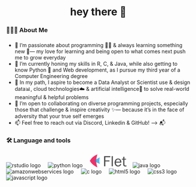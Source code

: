 <h1 align="center">hey there 👋</h1>

###

<h3 align="left">👩🏻‍💻  About Me</h3>

###
- 👀 I’m passionate about programming 👩‍💻 & always learning something new 🚀— my love for learning and being open to what comes next push me to grow everyday
- 🌱 I’m currently honing my skills in R, C, & Java, while also getting to know Python 🐍 and Web development, as I pursue my third year of a Computer Engineering degree
- 🌟 In my path, I aspire to become a Data Analyst or Scientist use & design data📊, cloud technologies☁️ & artificial intelligence🤖 to solve real-world meaningful & helpful problems
- 💞️ I’m open to collaborating on diverse programming projects, especially those that challenge & inspire creativity ✨— because it’s in the face of adversity that your true self emerges
- 📫 Feel free to reach out via Discord, Linkedin & GitHub! --> 📬 

<h3 align="left">🛠 Language and tools</h3>

###

<div align="left">
  <img src="https://cdn.jsdelivr.net/gh/devicons/devicon/icons/rstudio/rstudio-original.svg" height="40" alt="rstudio logo" />
  <img width="12" />
  <img src="https://cdn.jsdelivr.net/gh/devicons/devicon/icons/python/python-original.svg" height="40" alt="python logo" />
  <img width="12" />
  <img src="https://raw.githubusercontent.com/flet-dev/flet/main/media/logo/flet-logo.svg" height="35" alt="Flet logo" />
  <img width="9" />
  <img src="https://cdn.jsdelivr.net/gh/devicons/devicon/icons/java/java-original.svg" height="40" alt="java logo" />
  <img width="12" />
  <img src="https://cdn.jsdelivr.net/gh/devicons/devicon/icons/amazonwebservices/amazonwebservices-line-wordmark.svg" height="40" alt="amazonwebservices logo"  />
  <img width="12" />
  <img src="https://cdn.jsdelivr.net/gh/devicons/devicon/icons/c/c-original.svg" height="40" alt="c logo" />
  <img width="12" />
  <img src="https://cdn.jsdelivr.net/gh/devicons/devicon/icons/html5/html5-original.svg" height="40" alt="html5 logo" />
  <img width="12" />
  <img src="https://cdn.jsdelivr.net/gh/devicons/devicon/icons/css3/css3-original.svg" height="40" alt="css3 logo" />
  <img width="12" />
  <img src="https://cdn.jsdelivr.net/gh/devicons/devicon/icons/javascript/javascript-original.svg" height="40" alt="javascript logo" />
  <img width="12" />
</div>



